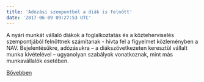 ```yaml
---
title: 'Adózási szempontból a diák is felnőtt'
date: '2017-06-09 09:27:53 UTC'
---
```


A nyári munkát vállaló diákok a foglalkoztatás és a közteherviselés szempontjából felnőttnek számítanak - hívta fel a figyelmet közleményben a NAV. Bejelentésükre, adózásukra – a diákszövetkezeten keresztül vállalt munka kivételével – ugyanolyan szabályok vonatkoznak, mint más munkavállalók esetében.


[Bővebben](http://ift.tt/2rTjxpm)
